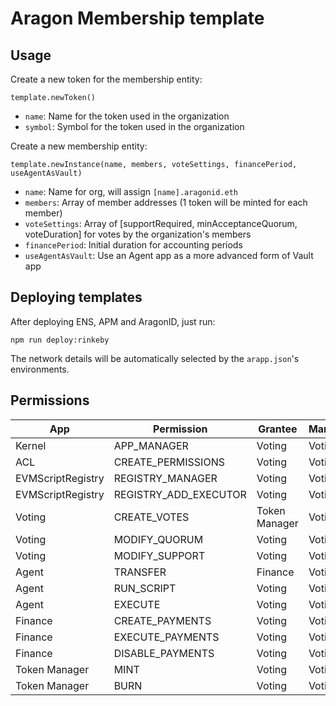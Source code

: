 # Aragon Membership template

## Usage

Create a new token for the membership entity:

```
template.newToken()
```

- `name`: Name for the token used in the organization
- `symbol`: Symbol for the token used in the organization

Create a new membership entity:

```
template.newInstance(name, members, voteSettings, financePeriod, useAgentAsVault)
```

- `name`: Name for org, will assign `[name].aragonid.eth`
- `members`: Array of member addresses (1 token will be minted for each member)
- `voteSettings`: Array of [supportRequired, minAcceptanceQuorum, voteDuration] for votes by the organization's members
- `financePeriod`: Initial duration for accounting periods
- `useAgentAsVault`: Use an Agent app as a more advanced form of Vault app

## Deploying templates

After deploying ENS, APM and AragonID, just run:

```
npm run deploy:rinkeby
```

The network details will be automatically selected by the `arapp.json`'s environments.

## Permissions

| App               | Permission            | Grantee       | Manager |
|-------------------|-----------------------|---------------|---------|
| Kernel            | APP_MANAGER           | Voting        | Voting  |
| ACL               | CREATE_PERMISSIONS    | Voting        | Voting  |
| EVMScriptRegistry | REGISTRY_MANAGER      | Voting        | Voting  |
| EVMScriptRegistry | REGISTRY_ADD_EXECUTOR | Voting        | Voting  |
| Voting            | CREATE_VOTES          | Token Manager | Voting  |
| Voting            | MODIFY_QUORUM         | Voting        | Voting  |
| Voting            | MODIFY_SUPPORT        | Voting        | Voting  |
| Agent             | TRANSFER              | Finance       | Voting  |
| Agent             | RUN_SCRIPT            | Voting        | Voting  |
| Agent             | EXECUTE               | Voting        | Voting  |
| Finance           | CREATE_PAYMENTS       | Voting        | Voting  |
| Finance           | EXECUTE_PAYMENTS      | Voting        | Voting  |
| Finance           | DISABLE_PAYMENTS      | Voting        | Voting  |
| Token Manager     | MINT                  | Voting        | Voting  |
| Token Manager     | BURN                  | Voting        | Voting  |
